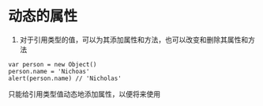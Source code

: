 # 动态的属性

1. 对于引用类型的值，可以为其添加属性和方法，也可以改变和删除其属性和方法

```
var person = new Object()
person.name = 'Nichoas'
alert(person.name) // 'Nicholas'
```

只能给引用类型值动态地添加属性，以便将来使用